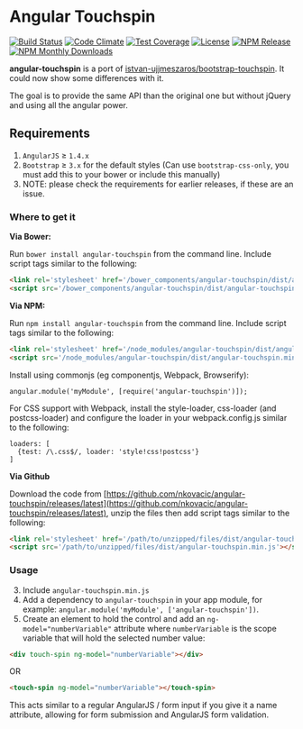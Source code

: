 # Angular Touchspin

[![Build Status](http://img.shields.io/travis/nkovacic/angular-touchspin/master.svg?style=flat-square)](https://travis-ci.org/nkovacic/angular-touchspin)
[![Code Climate](http://img.shields.io/codeclimate/github/nkovacic/angular-touchspin.svg?style=flat-square)](https://codeclimate.com/github/nkovacic/angular-touchspin)
[![Test Coverage](http://img.shields.io/codeclimate/coverage/github/nkovacic/angular-touchspin.svg?style=flat-square)](https://codeclimate.com/github/nkovacic/angular-touchspin)
[![License](http://img.shields.io/badge/license-MIT-blue.svg?style=flat-square)](http://www.opensource.org/licenses/MIT)
[![NPM Release](https://img.shields.io/npm/v/angular-touchspin.svg?style=flat-square)](https://www.npmjs.org/package/angular-touchspin)
[![NPM Monthly Downloads](https://img.shields.io/npm/dm/angular-touchspin.svg?style=flat-square)](https://www.npmjs.org/package/angular-touchspin)

**angular-touchspin** is a port of [istvan-ujjmeszaros/bootstrap-touchspin](https://github.com/istvan-ujjmeszaros/bootstrap-touchspin). It could now show some differences with it.

The goal is to provide the same API than the original one but without jQuery and using all the angular power.

<!---
## Demo

[Demo](http://nkovacic.github.io/angular-touchspin/)
-->
## Requirements

1. `AngularJS` ≥ `1.4.x`
1. `Bootstrap` ≥ `3.x` for the default styles (Can use `bootstrap-css-only`, you must add this to your bower or include this manually)
5. NOTE: please check the requirements for earlier releases, if these are an issue.

### Where to get it

**Via Bower:**

Run `bower install angular-touchspin` from the command line.
Include script tags similar to the following:
```html
<link rel='stylesheet' href='/bower_components/angular-touchspin/dist/angular-touchspin.css'>
<script src='/bower_components/angular-touchspin/dist/angular-touchspin.min.js'></script>
```

**Via NPM:**

Run `npm install angular-touchspin` from the command line.
Include script tags similar to the following:
```html
<link rel='stylesheet' href='/node_modules/angular-touchspin/dist/angular-touchspin.css'>
<script src='/node_modules/angular-touchspin/dist/angular-touchspin.min.js'></script>
```
Install using commonjs (eg componentjs, Webpack, Browserify):
```
angular.module('myModule', [require('angular-touchspin')]);
```
For CSS support with Webpack, install the style-loader, css-loader (and postcss-loader) and configure the loader in your webpack.config.js similar to the following:
```
loaders: [
  {test: /\.css$/, loader: 'style!css!postcss'}
]
```

**Via Github**

Download the code from [https://github.com/nkovacic/angular-touchspin/releases/latest](https://github.com/nkovacic/angular-touchspin/releases/latest), unzip the files then add script tags similar to the following:
```html
<link rel='stylesheet' href='/path/to/unzipped/files/dist/angular-touchspin.min.css'>
<script src='/path/to/unzipped/files/dist/angular-touchspin.min.js'></script>
```

### Usage

3. Include `angular-touchspin.min.js`
4. Add a dependency to `angular-touchspin` in your app module, for example: ```angular.module('myModule', ['angular-touchspin'])```.
5. Create an element to hold the control and add an `ng-model="numberVariable"` attribute where `numberVariable` is the scope variable that will hold the selected number value:
```html
<div touch-spin ng-model="numberVariable"></div>
```
OR
```html
<touch-spin ng-model="numberVariable"></touch-spin>
```
This acts similar to a regular AngularJS / form input if you give it a name attribute, allowing for form submission and AngularJS form validation.